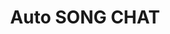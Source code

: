 ---
title: Auto SONG CHAT
emoji: 🏢
colorFrom: blue
colorTo: purple
sdk: gradio
sdk_version: 4.40.0
app_file: app.py
pinned: false
license: apache-2.0
---